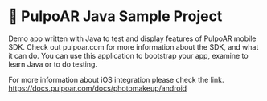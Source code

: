 # 🚀 PulpoAR Java Sample Project
Demo app written with Java to test and display features of PulpoAR mobile SDK. Check out pulpoar.com for more information about the SDK, and what it can do. You can use this application to bootstrap your app, examine to learn Java or to do testing.

For more information about iOS integration please check the link.
https://docs.pulpoar.com/docs/photomakeup/android
